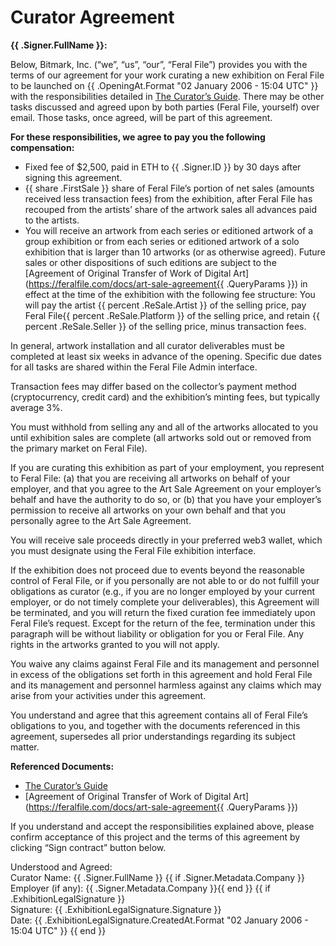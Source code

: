 # Curator Agreement

**{{ .Signer.FullName }}:**

Below, Bitmark, Inc. (“we”, “us”, “our”, “Feral File”) provides you with the terms of our agreement for your work curating a new exhibition on Feral File to be launched on {{ .OpeningAt.Format "02 January 2006 - 15:04 UTC" }} with the responsibilities detailed in [The Curator’s Guide](https://docs.google.com/document/d/1g6F7IiDB5D3jWExJ8-HHfJdtZB5TlB-s-Zkuz5bztTI/edit). There may be other tasks discussed and agreed upon by both parties (Feral File, yourself) over email. Those tasks, once agreed, will be part of this agreement.

**For these responsibilities, we agree to pay you the following compensation:**

- Fixed fee of $2,500, paid in ETH to {{ .Signer.ID }} by 30 days after signing this agreement.
- {{ share .FirstSale }} share of Feral File’s portion of net sales (amounts received less transaction fees) from the exhibition, after Feral File has recouped from the artists’ share of the artwork sales all advances paid to the artists.
- You will receive an artwork from each series or editioned artwork of a group exhibition or from each series or editioned artwork of a solo exhibition that is larger than 10 artworks (or as otherwise agreed). Future sales or other dispositions of such editions are subject to the [Agreement of Original Transfer of Work of Digital Art](https://feralfile.com/docs/art-sale-agreement{{ .QueryParams }}) in effect at the time of the exhibition with the following fee structure: You will pay the artist {{ percent .ReSale.Artist }} of the selling price, pay Feral File{{ percent .ReSale.Platform }} of the selling price, and retain {{ percent .ReSale.Seller }} of the selling price, minus transaction fees.

In general, artwork installation and all curator deliverables must be completed at least six weeks in advance of the opening. Specific due dates for all tasks are shared within the Feral File Admin interface.

Transaction fees may differ based on the collector’s payment method (cryptocurrency, credit card) and the exhibition’s minting fees, but typically average 3%.

You must withhold from selling any and all of the artworks allocated to you until exhibition sales are complete (all artworks sold out or removed from the primary market on Feral File).

If you are curating this exhibition as part of your employment, you represent to Feral File: (a) that you are receiving all artworks on behalf of your employer, and that you agree to the Art Sale Agreement on your employer’s behalf and have the authority to do so, or (b) that you have your employer’s permission to receive all artworks on your own behalf and that you personally agree to the Art Sale Agreement.

You will receive sale proceeds directly in your preferred web3 wallet, which you must designate using the Feral File exhibition interface.

If the exhibition does not proceed due to events beyond the reasonable control of Feral File, or if you personally are not able to or do not fulfill your obligations as curator (e.g., if you are no longer employed by your current employer, or do not timely complete your deliverables), this Agreement will be terminated, and you will return the fixed curation fee immediately upon Feral File’s request. Except for the return of the fee, termination under this paragraph will be without liability or obligation for you or Feral File. Any rights in the artworks granted to you will not apply.

You waive any claims against Feral File and its management and personnel in excess of the obligations set forth in this agreement and hold Feral File and its management and personnel harmless against any claims which may arise from your activities under this agreement.

You understand and agree that this agreement contains all of Feral File’s obligations to you, and together with the documents referenced in this agreement, supersedes all prior understandings regarding its subject matter.

**Referenced Documents:**

- [The Curator’s Guide](https://docs.google.com/document/d/1g6F7IiDB5D3jWExJ8-HHfJdtZB5TlB-s-Zkuz5bztTI/edit?usp=sharing)
- [Agreement of Original Transfer of Work of Digital Art](https://feralfile.com/docs/art-sale-agreement{{ .QueryParams }})

If you understand and accept the responsibilities explained above, please confirm acceptance of this project and the terms of this agreement by clicking “Sign contract” button below.

Understood and Agreed:
<br>Curator Name: {{ .Signer.FullName }}
{{ if .Signer.Metadata.Company }}<br>Employer (if any): {{ .Signer.Metadata.Company }}{{ end }}
{{ if .ExhibitionLegalSignature }}
<br>Signature: {{ .ExhibitionLegalSignature.Signature }}
<br>Date: {{ .ExhibitionLegalSignature.CreatedAt.Format "02 January 2006 - 15:04 UTC" }}
{{ end }}
